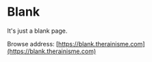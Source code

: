 # Blank

It's just a blank page.

Browse address: [https://blank.therainisme.com](https://blank.therainisme.com)